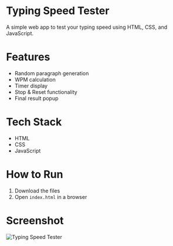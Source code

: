 # Typing Speed Tester

A simple web app to test your typing speed using HTML, CSS, and JavaScript.

# Features
- Random paragraph generation
- WPM calculation
- Timer display
- Stop & Reset functionality
- Final result popup

# Tech Stack
- HTML
- CSS
- JavaScript

# How to Run
1. Download the files
2. Open `index.html` in a browser

# Screenshot
![Typing Speed Tester](https://via.placeholder.com/500x300.png?text=Typing+Speed+Tester)
